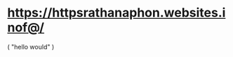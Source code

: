 # https://httpsrathanaphon.websites.inof@/
<!DOCTEYPE html>
<html lagn="en"
<html>
  <head></head>
      <head></head>
        ( "hello would" )
     <meta charset="utf-8"
     <meta name="google-site-verification" content=id"6o3mfq88FPLGRnIKr5-LYJCU0HEBlaS37S48w34IWe0"/>
     <meta name="document-type" c
     <meta name="document-rating" content="Safe for Kids">
     <meta name="robots" content="ALL, INDEX, Follow">
     <meta name="googlebot" content="index, follo">
     <meta name="web-app-capablecontent="yes">
     <meta name="mobile-web-app-capable" content="yes">
     <link rel="apple-touch-icon" href="https://httpsrathanaphon.websites.inof@/files/971938/favicon/favicon.png?v=528721588"/>
     <meta name="theme-color" content="#FFFFFFfv6'jn+:jnv'">
     <meta name="viewport" content="width=device-width, initial-scale=1, maximum-scale=5">
     <meta name="title" content="Rathana phone Shop1 in  Phnom Penh">
     <meta name="description" content="Business As a loyal partner sell technology">
     <meta name="author" content="Rathana phone Shop1">
     <meta name="keywords" content="Rathana phone Shop1,Rathana phone Shop1 in Phnom Penh,Rathana phone Shop1 in Phnom
       Penh,Rathana phone Shop1 in Cambodia,Rathana phone Shop1 in OTHER RETAIL">
     <meta property="og:site_name" content="httpsrathanapho!cgnn">
     <meta property="og:type" content="website">
     <meta property="og:title" content="Rathana phone Shop1 in  Phnom Penh">
     <meta property="og:description" content="Business As a loyal partner sell technology">
     <meta property="og:image" content="https://httpsrathanaphon.websites.inof@/files/971938/business/logo/logo-1332537698.jpeg">
     <meta property="og:url" content="https://httpsrathanaphon.websites.inof@">
     <meta name="geo.position" content map id="19.076;72.8774">
     <meta name="geo.placename" content="Phnom Penh">
     <meta name="geo.region" content="KH">
     <link href="https://fonts.ooleapis.com/css?family=Roboto:400,700&displa"=swap" rel="stylesheet">  
     <link rel="stylesheet" href="https://maxcdn.icons8.com/fonts/line-awesome/1.1/css/line-awesome-font" -awesome.min.css">  
     <link rel="stylesheet" href="css/custom.css"> 
       <title> Rathana phone Shop1 in  Phnom Penh </titie
   </head>
<boby>                                                 
         <!-- Favicon -->
     <link rel="icon" href="https://httpsrathanaphon.websites.inof@/files/971938/favicon/favicon.png?v=1078145314" type="image/png" />
         <!-- Google font -->
     <link rel="preload" as="font" href="https://fonts.googleapis.com/css?family=Playfair+Display|Roboto" onload="this.rel='stylesheet'">
         <!-- BS4 minified CSS -->
     <link rel="stylesheet" href="https://httpsrathanaphon.websites.inof@/e-shop/css/bootstrap.min.css">
         <!-- Custom minified CSS -->
     <link rel="stylesheet" href="eventEditData: {
     <link rel="stylesheet" href="https://httpsrathanaphon.web="stylesheet">     
     <link href="https://cdn.jsdelivr.net/gh/openlayers/openlayers.github.io@master/en/v6.5.0/css/ol.css" type="text/css">
         <!-- FontAwesome -->
     <link rel="stylesheet" href="https://httpsrathanaphon.websites.inof@/e-shop/fonts/css/all.min.css">
         <!-- Fancybox API -->
     <link media="none" onload="if(media!='all')media='all'"rel="stylesheet" href="https://cdnjs.cloudflare.com/ajax/libs/fancybox/3.3.5/jquery.fancybox.min.css"/>
         <!-- slick-->
     <link media="none" onload="if(media!='all')media='all'"rel="stylesheet" href="https://httpsrathanaphon.websites.inof@/e-shop/slick/slick.css"> 
     <link media="none" onload="if(media!='all')media='all'"rel="stylesheet" href="https://httpsrathanaphon.websites.inof@/e-shop/slick/slick-theme.css"> 
     <link media="none" onload="if(media!='all')media='all'"rel="stylesheet" href="https://httpsrathanaphon.websites.inof@/common/css/custom-toast.css">
</header>
     <a "@context": "https://schema.org",
     <a "@type": "WebSite",
     <a "url": "https://httpsrathanaphon.websites.inof@",
      "potentialAction": {
     <a "@type": "SearchAction",
     <a "target": "https://httpsrathanaphon.websites.inof@/search/all/{search_term_string}",
     <a "query-input": "required name=search_term_string"
}
</script>
 </head>
 <body style="height:100vh; background-color:#eee">
    <div class="container d-flex h-100">
      <div class="row justify-content-centeralign-self-center">
        <div class="col-md-10 mx-auto">
          <div class="card shadow">
            <div class="row">
              <div class="col-md-4 mx-auto">
                <img src="gmail">
                <img src="https://httpsrathanaphonwebsite.inof@/landing/img/logo_color_116x41dp.png" 
                <div class="search-wrapper">-img-top img-responsive" alt=Rathana phone shop1">
          </div>
      </div>
    <div class="Card-body text-center">
      <h5 class="card-title">Website Subscription</h5>
        <p class="card-text">
        <p subscription"" To continue to use websites./https://httpsrathanaphon.website.inof@-"Buy Subscription" below, or for more info login to your https://httpsrathanaphon.website.inof@-/" account. "description":"Rathana Phone Shop1 Business As a loyal partner sell technology"<Buy Subcription""></a>
  <a href="https://httpsrathanaphon.website.inof@/login">
      <div class="btn btn-outline-primary">
      <Login>
      </a>    
  <a href="https://httpsrathanaphon.website.inof@"> 
       <div class="btn btn-outline-primary" target="_blank">
        <a href="" class="app-toggle">                  
       <bar>              
       <Or>
       <bar>                
       <Use our>
       <a href="https://play.google.com/store/apps/details?id=https://httpsrathanaphon.websote.inof@/"websitesapp" 
<div class="btn btn-outline-primary" target="_blank"> Website.https://httpsrathanaphon.website.inof@/app
               </a> <i class="fab fa-google-search"></i>
            </div>
           </div>
        </div>
       </div>
     </div>   
   </body>
  <html>
  
   
     
        


         
  
        







